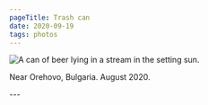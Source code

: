 ```yaml
---
pageTitle: Trash can
date: 2020-09-19
tags: photos
---
```

<p><img src="/assets/images/50296742896_ca83999bf8_o.jpg" alt="A can of beer lying in a stream in the setting sun."/></p>
<p>Near Orehovo, Bulgaria. August 2020.</p>
---
